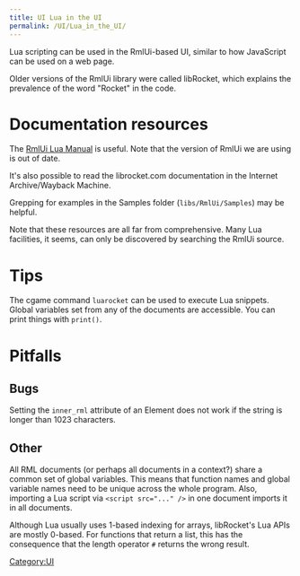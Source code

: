 ```yaml
---
title: UI Lua in the UI
permalink: /UI/Lua_in_the_UI/
---
```


Lua scripting can be used in the RmlUi-based UI, similar to how
JavaScript can be used on a web page.

Older versions of the RmlUi library were called libRocket, which
explains the prevalence of the word "Rocket" in the code.

# Documentation resources

The [RmlUi Lua
Manual](https://mikke89.github.io/RmlUiDoc/pages/lua_manual.html) is
useful. Note that the version of RmlUi we are using is out of date.

It's also possible to read the librocket.com documentation in the
Internet Archive/Wayback Machine.

Grepping for examples in the Samples folder (`libs/RmlUi/Samples`) may
be helpful.

Note that these resources are all far from comprehensive. Many Lua
facilities, it seems, can only be discovered by searching the RmlUi
source.

# Tips

The cgame command `luarocket` can be used to execute Lua snippets.
Global variables set from any of the documents are accessible. You can
print things with `print()`.

# Pitfalls

## Bugs

Setting the `inner_rml` attribute of an Element does not work if the
string is longer than 1023 characters.

## Other

All RML documents (or perhaps all documents in a context?) share a
common set of global variables. This means that function names and
global variable names need to be unique across the whole program. Also,
importing a Lua script via `<script src="..." />` in one document
imports it in all documents.

Although Lua usually uses 1-based indexing for arrays, libRocket's Lua
APIs are mostly 0-based. For functions that return a list, this has the
consequence that the length operator `#` returns the wrong result.

[Category:UI](Category:UI "wikilink")